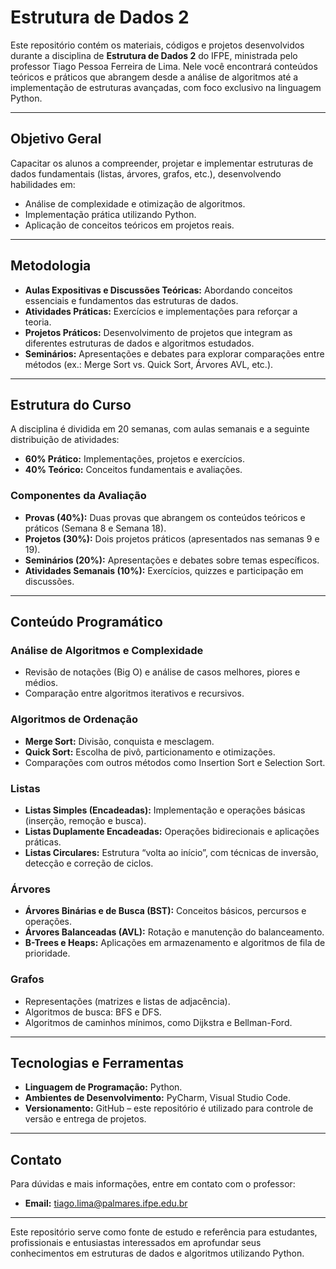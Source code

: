# Estrutura de Dados 2

Este repositório contém os materiais, códigos e projetos desenvolvidos durante a disciplina de **Estrutura de Dados 2** do IFPE, ministrada pelo professor Tiago Pessoa Ferreira de Lima. Nele você encontrará conteúdos teóricos e práticos que abrangem desde a análise de algoritmos até a implementação de estruturas avançadas, com foco exclusivo na linguagem Python.

---

## Objetivo Geral

Capacitar os alunos a compreender, projetar e implementar estruturas de dados fundamentais (listas, árvores, grafos, etc.), desenvolvendo habilidades em:
- Análise de complexidade e otimização de algoritmos.
- Implementação prática utilizando Python.
- Aplicação de conceitos teóricos em projetos reais.

---

## Metodologia

- **Aulas Expositivas e Discussões Teóricas:** Abordando conceitos essenciais e fundamentos das estruturas de dados.
- **Atividades Práticas:** Exercícios e implementações para reforçar a teoria.
- **Projetos Práticos:** Desenvolvimento de projetos que integram as diferentes estruturas de dados e algoritmos estudados.
- **Seminários:** Apresentações e debates para explorar comparações entre métodos (ex.: Merge Sort vs. Quick Sort, Árvores AVL, etc.).

---

## Estrutura do Curso

A disciplina é dividida em 20 semanas, com aulas semanais e a seguinte distribuição de atividades:

- **60% Prático:** Implementações, projetos e exercícios.
- **40% Teórico:** Conceitos fundamentais e avaliações.

### Componentes da Avaliação
- **Provas (40%):** Duas provas que abrangem os conteúdos teóricos e práticos (Semana 8 e Semana 18).
- **Projetos (30%):** Dois projetos práticos (apresentados nas semanas 9 e 19).
- **Seminários (20%):** Apresentações e debates sobre temas específicos.
- **Atividades Semanais (10%):** Exercícios, quizzes e participação em discussões.

---

## Conteúdo Programático

### Análise de Algoritmos e Complexidade
- Revisão de notações (Big O) e análise de casos melhores, piores e médios.
- Comparação entre algoritmos iterativos e recursivos.

### Algoritmos de Ordenação
- **Merge Sort:** Divisão, conquista e mesclagem.
- **Quick Sort:** Escolha de pivô, particionamento e otimizações.
- Comparações com outros métodos como Insertion Sort e Selection Sort.

### Listas
- **Listas Simples (Encadeadas):** Implementação e operações básicas (inserção, remoção e busca).
- **Listas Duplamente Encadeadas:** Operações bidirecionais e aplicações práticas.
- **Listas Circulares:** Estrutura “volta ao início”, com técnicas de inversão, detecção e correção de ciclos.

### Árvores
- **Árvores Binárias e de Busca (BST):** Conceitos básicos, percursos e operações.
- **Árvores Balanceadas (AVL):** Rotação e manutenção do balanceamento.
- **B-Trees e Heaps:** Aplicações em armazenamento e algoritmos de fila de prioridade.

### Grafos
- Representações (matrizes e listas de adjacência).
- Algoritmos de busca: BFS e DFS.
- Algoritmos de caminhos mínimos, como Dijkstra e Bellman-Ford.

---

## Tecnologias e Ferramentas

- **Linguagem de Programação:** Python.
- **Ambientes de Desenvolvimento:** PyCharm, Visual Studio Code.
- **Versionamento:** GitHub – este repositório é utilizado para controle de versão e entrega de projetos.

---

## Contato

Para dúvidas e mais informações, entre em contato com o professor:
- **Email:** [tiago.lima@palmares.ifpe.edu.br](mailto:tiago.lima@palmares.ifpe.edu.br)

---

Este repositório serve como fonte de estudo e referência para estudantes, profissionais e entusiastas interessados em aprofundar seus conhecimentos em estruturas de dados e algoritmos utilizando Python.
